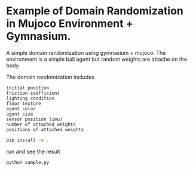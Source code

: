 # Example of Domain Randomization in Mujoco Environment + Gymnasium.
A simple domain randomization using gymnasium + mujoco. The environment is a simple ball agent but random weights are attache on the body.

The domain randomization includes
```
initial position
friction coefficient
lighting condition
floor texture
agent color
agent size
sensor position (imu)
number of attached weights
positions of attached weights
```


```bash
pip install -e .
```

run and see the result

```bash
python sample.py
```
